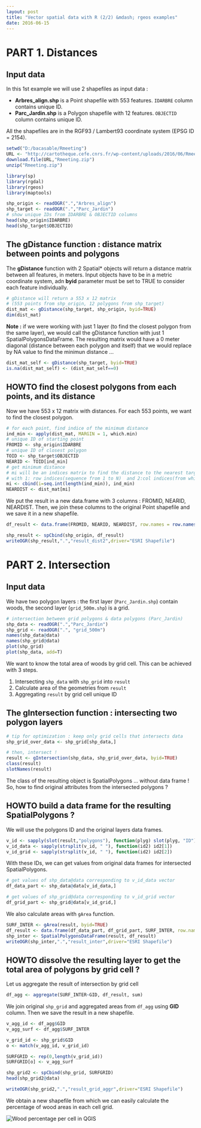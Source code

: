 ```yaml
---
layout: post
title: "Vector spatial data with R (2/2) &mdash; rgeos examples"
date: 2016-06-15
---
```


# PART 1. Distances

## Input data 

In this 1st example we will use 2 shapefiles as input data :

- **Arbres_align.shp** is a Point shapefile with 553 features. `IDARBRE` column contains unique ID. 
- **Parc_Jardin.shp** is a Polygon shapefile with 12 features. `OBJECTID` column contains unique ID.

All the shapefiles are in the RGF93 / Lambert93 coordinate system (EPSG ID = 2154).

```r
setwd("D:/bacasable/Rmeeting")
URL <- "http://cartotheque.cefe.cnrs.fr/wp-content/uploads/2016/06/Rmeeting.zip"
download.file(URL,"Rmeeting.zip")
unzip("Rmeeting.zip")

library(sp)
library(rgdal)
library(rgeos)
library(maptools)
```

```r
shp_origin <- readOGR(".","Arbres_align")
shp_target <- readOGR(".","Parc_Jardin")
# show unique IDs from IDARBRE & OBJECTID columns 
head(shp_origin$IDARBRE)
head(shp_target$OBJECTID)
```

## The gDistance function : distance matrix between points and polygons

The **gDistance** function with 2 Spatial\* objects will return a distance matrix between all features, in meters. Input objects have to be in a metric coordinate system, adn **byid** parameter must be set to TRUE to consider each feature individually.

```r
# gDistance will return a 553 x 12 matrix
# (553 points from shp_origin, 12 polygons from shp_target)
dist_mat <- gDistance(shp_target, shp_origin, byid=TRUE)
dim(dist_mat)
```

**Note :** if we were working with just 1 layer (to find the closest polygon from the same layer), we would call the gDistance function with just 1 SpatialPolygonsDataFrame. The resulting matrix would have a 0 meter diagonal (distance between each polygon and itself) that we would replace by NA value to find the minimun distance ...

```r
dist_mat_self <- gDistance(shp_target, byid=TRUE)
is.na(dist_mat_self) <- (dist_mat_self==0)
```

## HOWTO find the closest polygons from each points, and its distance 

Now we have 553 x 12 matrix with distances. For each 553 points, we want to find the closest polygon. 

```r
# for each point, find indice of the minimum distance
ind_min <- apply(dist_mat, MARGIN = 1, which.min)
# unique ID of starting point
FROMID <- shp_origin$IDARBRE 
# unique ID of closest polygon
TOID <- shp_target$OBJECTID
NEARID <- TOID[ind_min]
# get minimum distance
# mi will be an indices matrix to find the distance to the nearest target
# with 1: row indices(sequence from 1 to N)  and 2:col indices(from which.min) 
mi <- cbind(i=seq.int(length(ind_min)), ind_min)
NEARDIST <- dist_mat[mi]
```

We put the result in a new data.frame with 3 columns : FROMID, NEARID, NEARDIST. Then, we join these columns to the original Point shapefile and we save it in a new shapefile.

```r
df_result <- data.frame(FROMID, NEARID, NEARDIST, row.names = row.names(shp_origin))

shp_result <- spCbind(shp_origin, df_result)
writeOGR(shp_result,".","result_dist2",driver="ESRI Shapefile")
```

# PART 2. Intersection

## Input data

We have two polygon layers : the first layer (`Parc_Jardin.shp`) contain woods, the second layer (`grid_500m.shp`) is a grid. 

```r
# intersection between grid polygons & data polygons (Parc_Jardin)
shp_data <- readOGR(".","Parc_Jardin")
shp_grid <- readOGR(".", "grid_500m")
names(shp_data@data)
names(shp_grid@data)
plot(shp_grid)
plot(shp_data, add=T)
```

We want to know the total area of woods by grid cell. This can be achieved with 3 steps.

1. Intersecting `shp_data` with `shp_grid` into `result`
2. Calculate area of the geometries from `result`
3. Aggregating `result` by grid cell unique ID

## The gIntersection function : intersecting two polygon layers

```r
# tip for optimization : keep only grid cells that intersects data 
shp_grid_over_data <- shp_grid[shp_data,]

# then, intersect !
result <- gIntersection(shp_data, shp_grid_over_data, byid=TRUE)
class(result)
slotNames(result)
```

The class of the resulting object is SpatialPolygons ... without data frame ! So, how to find original attributes from the intersected polygons ?

## HOWTO build a data frame for the resulting SpatialPolygons ? 

We will use the polygons ID and the original layers data frames.

```r
v_id <- sapply(slot(result,"polygons"), function(plyg) slot(plyg, "ID"))
v_id_data <- sapply(strsplit(v_id, " "), function(id2) id2[1])
v_id_grid <- sapply(strsplit(v_id, " "), function(id2) id2[2])
```

With these IDs, we can get values from original data frames for intersected SpatialPolygons.

```r
# get values of shp_data@data corresponding to v_id_data vector
df_data_part <- shp_data@data[v_id_data,]

# get values of shp_grid@data corresponding to v_id_grid vector
df_grid_part <- shp_grid@data[v_id_grid,]
```

We also calculate areas with `gArea` function.

```r
SURF_INTER <- gArea(result, byid=TRUE)
df_result <- data.frame(df_data_part, df_grid_part, SURF_INTER, row.names=v_id)
shp_inter <- SpatialPolygonsDataFrame(result, df_result)
writeOGR(shp_inter,".","result_inter",driver="ESRI Shapefile")
```

## HOWTO dissolve the resulting layer to get the total area of polygons by grid cell ?

Let us aggregate the result of intersection by grid cell

```r
df_agg <- aggregate(SURF_INTER~GID, df_result, sum)
```

We join original `shp_grid` and aggregated areas from `df_agg` using **GID** column. Then we save the result in a new shapefile.

```r
v_agg_id <- df_agg$GID
v_agg_surf <- df_agg$SURF_INTER

v_grid_id <- shp_grid$GID
o <- match(v_agg_id, v_grid_id)

SURFGRID <- rep(0,length(v_grid_id))
SURFGRID[o] <- v_agg_surf

shp_grid2 <- spCbind(shp_grid, SURFGRID)
head(shp_grid2@data)

writeOGR(shp_grid2,".","result_grid_aggr",driver="ESRI Shapefile")
```

We obtain a new shapefile from which we can easily calculate the percentage of wood areas in each cell grid.

![Wood percentage per cell in QGIS](qgis_aggrwood.png)
